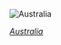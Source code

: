 
![Australia](https://www.gstatic.com/prettyearth/assets/full/1629.jpg)

*[Australia](https://www.google.com/maps/@-33.2678,122.219952,14z/data=!3m1!1e3)*
